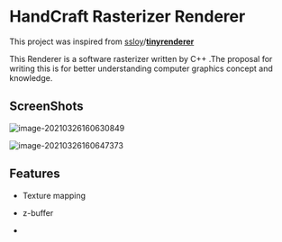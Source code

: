 # HandCraft Rasterizer Renderer

This project was inspired from [ssloy](https://github.com/ssloy)/**[tinyrenderer](https://github.com/ssloy/tinyrenderer)**

 This Renderer is a software rasterizer written by C++ .The proposal for writing this is for better understanding computer graphics concept and knowledge.



## ScreenShots

![image-20210326160630849](C:\Users\asus\AppData\Roaming\Typora\typora-user-images\image-20210326160630849.png)



![image-20210326160647373](C:\Users\asus\AppData\Roaming\Typora\typora-user-images\image-20210326160647373.png)







## Features

- Texture mapping

- z-buffer
- 